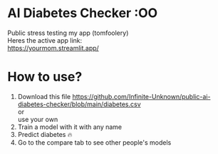 # AI Diabetes Checker :OO
Public stress testing my app (tomfoolery)  
Heres the active app link:  
https://yourmom.streamlit.app/  

# How to use?
1. Download this file https://github.com/Infinite-Unknown/public-ai-diabetes-checker/blob/main/diabetes.csv  
   or  
   use your own  
2. Train a model with it with any name
3. Predict diabetes 🔥
4. Go to the compare tab to see other people's models
